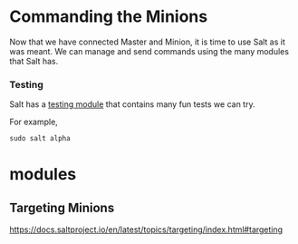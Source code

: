 # Commanding the Minions
Now that we have connected Master and Minion, it is time to use Salt as it was meant. We can manage and send commands using the many modules that Salt has.

### Testing
Salt has a [testing module](https://docs.saltproject.io/en/latest/ref/modules/all/salt.modules.test.html) that contains many fun tests we can try.

For example, 

```
sudo salt alpha 
```
# modules

## Targeting Minions
https://docs.saltproject.io/en/latest/topics/targeting/index.html#targeting

